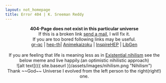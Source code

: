```yaml
---
layout: not_homepage
title: Error 404 | K. Sreeman Reddy
---
```

<div class="container about_section">
  <div class="row">
    <div class="about_paragraph">
    <p align="center" markdown="1">
      <b>404-Page does not exist in this particular universe</b><br>
      If this is a broken link <a href="mailto:sreemanmohanreddy@gmail.com">send a mail</a>, I will fix it.<br>
      If you are too bored following links may be useful.<br>
      <a href="https://arxiv.org/list/gr-qc/new" target="_blank">gr-qc</a> |
      <a href="https://arxiv.org/list/hep-th/new" target="_blank">hep-th</a>|
      <a href="https://animekaizoku.com/" target="_blank">Animekaizoku</a> |
      <a href="https://inspirehep.net/literature?sort=mostcited&size=25&page=1&q=" target="_blank">InspireHEP</a> |
      <a href="http://libgen.is/" target="_blank">LibGen</a>
      <br><br>
      If you are feeling that life is meaning less as in <a href="https://en.wikipedia.org/wiki/Existential_nihilism" target="_blank">Existential nihilism</a> see the below meme and live happily.(an optimistic nihilistic approach)<br>
      ![alt text]({{ site.baseurl }}/assets/images/nihilism.png "Nihilism")<br>
      Thank ~~God~~ Universe I evolved from the left person to the right(right!) one.
    </p>
</div>
  </div>
</div>
<img src="https://hitcounter.pythonanywhere.com/count/tag.svg?url=http%3A%2F%2Fiamsreeman.github.io%2F404" alt="Hits" style="display: none;">
